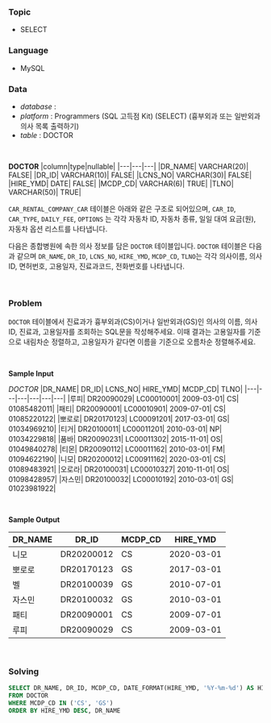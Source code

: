 ### Topic
- SELECT
  
### Language
- MySQL

### Data
- *database* : 
- *platform* : Programmers (SQL 고득점 Kit) (SELECT) (흉부외과 또는 일반외과 의사 목록 출력하기)
- *table* : DOCTOR

<br>

**DOCTOR**
|column|type|nullable|
|---|---|---|
|DR_NAME|	VARCHAR(20)|	FALSE|
|DR_ID|	VARCHAR(10)|	FALSE|
|LCNS_NO|	VARCHAR(30)|	FALSE|
|HIRE_YMD|	DATE|	FALSE|
|MCDP_CD|	VARCHAR(6)|	TRUE|
|TLNO|	VARCHAR(50)|	TRUE|

`CAR_RENTAL_COMPANY_CAR` 테이블은 아래와 같은 구조로 되어있으며, `CAR_ID`, `CAR_TYPE`, `DAILY_FEE`, `OPTIONS` 는 각각 자동차 ID, 자동차 종류, 일일 대여 요금(원), 자동차 옵션 리스트를 나타냅니다.

다음은 종합병원에 속한 의사 정보를 담은 `DOCTOR` 테이블입니다. `DOCTOR` 테이블은 다음과 같으며 `DR_NAME`, `DR_ID`, `LCNS_NO`, `HIRE_YMD`, `MCDP_CD`, `TLNO`는 각각 의사이름, 의사ID, 면허번호, 고용일자, 진료과코드, 전화번호를 나타냅니다.

<br>

### Problem
`DOCTOR` 테이블에서 진료과가 흉부외과(CS)이거나 일반외과(GS)인 의사의 이름, 의사ID, 진료과, 고용일자를 조회하는 SQL문을 작성해주세요. 이때 결과는 고용일자를 기준으로 내림차순 정렬하고, 고용일자가 같다면 이름을 기준으로 오름차순 정렬해주세요.

<br>

**Sample Input**

*DOCTOR*
|DR_NAME|	DR_ID|	LCNS_NO|	HIRE_YMD|	MCDP_CD|	TLNO|
|---|---|---|---|---|---|
|루피|	DR20090029|	LC00010001|	2009-03-01|	CS|	01085482011|
|패티|	DR20090001|	LC00010901|	2009-07-01|	CS|	01085220122|
|뽀로로|	DR20170123|	LC00091201|	2017-03-01|	GS|	01034969210|
|티거|	DR20100011|	LC00011201|	2010-03-01|	NP|	01034229818|
|품바|	DR20090231|	LC00011302|	2015-11-01|	OS|	01049840278|
|티몬|	DR20090112|	LC00011162|	2010-03-01|	FM|	01094622190|
|니모|	DR20200012|	LC00911162|	2020-03-01|	CS|	01089483921|
|오로라|	DR20100031|	LC00010327|	2010-11-01|	OS|	01098428957|
|자스민|	DR20100032|	LC00010192|	2010-03-01|	GS|	01023981922|

<br>

**Sample Output**

|DR_NAME|	DR_ID|	MCDP_CD|	HIRE_YMD|
|---|---|---|---|
|니모|	DR20200012|	CS|	2020-03-01|
|뽀로로|	DR20170123|	GS|	2017-03-01|
|벨|	DR20100039|	GS|	2010-07-01|
|자스민|	DR20100032|	GS|	2010-03-01|
|패티|	DR20090001|	CS|	2009-07-01|
|루피|	DR20090029|	CS|	2009-03-01|

<br>

### Solving

```sql
SELECT DR_NAME, DR_ID, MCDP_CD, DATE_FORMAT(HIRE_YMD, '%Y-%m-%d') AS HIRE_YMD
FROM DOCTOR
WHERE MCDP_CD IN ('CS', 'GS')
ORDER BY HIRE_YMD DESC, DR_NAME                                    
```

